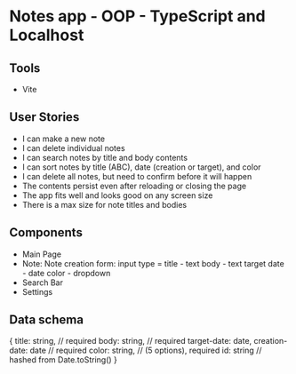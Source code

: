 # Notes app - OOP - TypeScript and Localhost

## Tools
- Vite

## User Stories
- I can make a new note
- I can delete individual notes
- I can search notes by title and body contents
- I can sort notes by title (ABC), date (creation or target), and color
- I can delete all notes, but need to confirm before it will happen
- The contents persist even after reloading or closing the page
- The app fits well and looks good on any screen size
- There is a max size for note titles and bodies

## Components
- Main Page
- Note: 
    Note creation form: 
        input type = title - text 
                     body - text
                     target date - date 
                     color - dropdown
- Search Bar
- Settings


## Data schema
{
    title: string, // required
    body: string, // required
    target-date: date,
    creation-date: date // required
    color: string, // (5 options), required
    id: string // hashed from Date.toString()
}